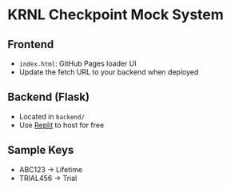 
# KRNL Checkpoint Mock System

## Frontend
- `index.html`: GitHub Pages loader UI
- Update the fetch URL to your backend when deployed

## Backend (Flask)
- Located in `backend/`
- Use [Replit](https://replit.com) to host for free

## Sample Keys
- ABC123 → Lifetime
- TRIAL456 → Trial
